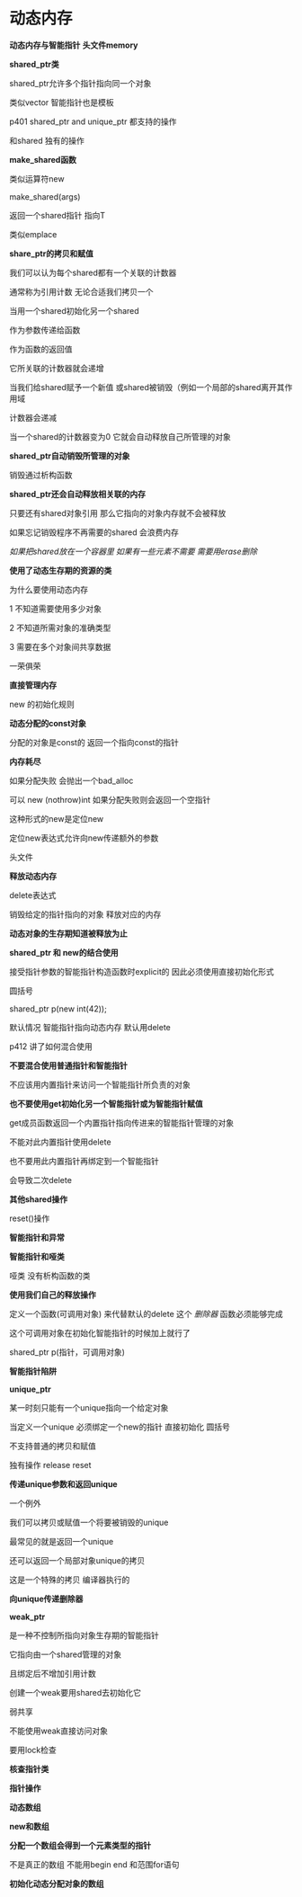 # 动态内存

**动态内存与智能指针**    **头文件memory**

**shared_ptr类**

shared_ptr允许多个指针指向同一个对象

类似vector 智能指针也是模板

p401 shared_ptr and unique_ptr 都支持的操作

和shared 独有的操作

**make_shared函数**

类似运算符new

make_shared<T>(args)

返回一个shared指针 指向T

类似emplace

**share_ptr的拷贝和赋值**

我们可以认为每个shared都有一个关联的计数器

通常称为引用计数	无论合适我们拷贝一个

当用一个shared初始化另一个shared

作为参数传递给函数

作为函数的返回值

它所关联的计数器就会递增

当我们给shared赋予一个新值 或shared被销毁（例如一个局部的shared离开其作用域

计数器会递减

当一个shared的计数器变为0 它就会自动释放自己所管理的对象

**shared_ptr自动销毁所管理的对象**

销毁通过析构函数

**shared_ptr还会自动释放相关联的内存**

只要还有shared对象引用 那么它指向的对象内存就不会被释放

如果忘记销毁程序不再需要的shared 会浪费内存

*如果把shared放在一个容器里 如果有一些元素不需要 需要用erase删除*

**使用了动态生存期的资源的类**

为什么要使用动态内存

1 不知道需要使用多少对象

2 不知道所需对象的准确类型

3 需要在多个对象间共享数据



一荣俱荣



**直接管理内存**

new 的初始化规则

**动态分配的const对象**

分配的对象是const的 返回一个指向const的指针

**内存耗尽**

如果分配失败 会抛出一个bad_alloc 

可以 new (nothrow)int   	如果分配失败则会返回一个空指针

这种形式的new是定位new

定位new表达式允许向new传递额外的参数

<new> 头文件

**释放动态内存**

delete表达式 

销毁给定的指针指向的对象 释放对应的内存

**动态对象的生存期知道被释放为止**

**shared_ptr 和 new的结合使用**

接受指针参数的智能指针构造函数时explicit的 因此必须使用直接初始化形式

圆括号

  shared_ptr<int> p(new int(42));

默认情况 智能指针指向动态内存 默认用delete

p412 讲了如何混合使用

**不要混合使用普通指针和智能指针**

不应该用内置指针来访问一个智能指针所负责的对象

**也不要使用get初始化另一个智能指针或为智能指针赋值**

get成员函数返回一个内置指针指向传进来的智能指针管理的对象

不能对此内置指针使用delete

也不要用此内置指针再绑定到一个智能指针

会导致二次delete

**其他shared操作**

reset()操作

**智能指针和异常**

**智能指针和哑类**

哑类 没有析构函数的类

**使用我们自己的释放操作**

定义一个函数(可调用对象)	来代替默认的delete 这个 *删除器* 函数必须能够完成

这个可调用对象在初始化智能指针的时候加上就行了

shared_ptr<T> p(指针，可调用对象)

**智能指针陷阱**





**unique_ptr**

某一时刻只能有一个unique指向一个给定对象

当定义一个unique 必须绑定一个new的指针 直接初始化 圆括号

不支持普通的拷贝和赋值

独有操作 release reset

**传递unique参数和返回unique**

一个例外

我们可以拷贝或赋值一个将要被销毁的unique

最常见的就是返回一个unique

还可以返回一个局部对象unique的拷贝

这是一个特殊的拷贝 编译器执行的

**向unique传递删除器**

**weak_ptr**

是一种不控制所指向对象生存期的智能指针

它指向由一个shared管理的对象

且绑定后不增加引用计数

创建一个weak要用shared去初始化它

弱共享

不能使用weak直接访问对象

要用lock检查

**核查指针类**

**指针操作**







**动态数组**

**new和数组**

**分配一个数组会得到一个元素类型的指针**

不是真正的数组 不能用begin end 和范围for语句

**初始化动态分配对象的数组**

